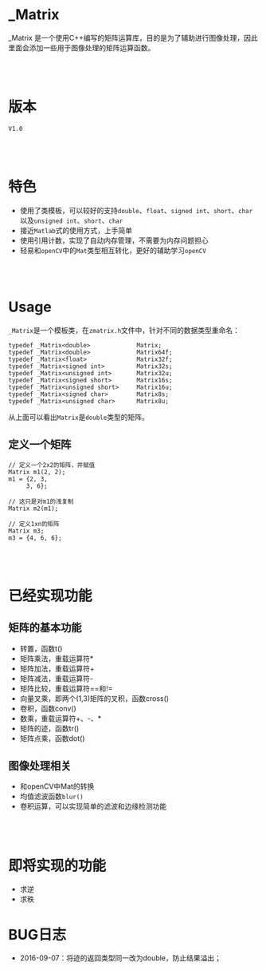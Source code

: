 # _Matrix

_Matrix 是一个使用C++编写的矩阵运算库，目的是为了辅助进行图像处理，因此里面会添加一些用于图像处理的矩阵运算函数。

<br><br>

# 版本
`V1.0`

<br><br>

# 特色
* 使用了类模板，可以较好的支持`double`、`float`、`signed int`、`short`、`char`以及`unsigned int`、`short`、`char`<br>
* 接近`Matlab`式的使用方式，上手简单<br>
* 使用引用计数，实现了自动内存管理，不需要为内存问题担心<br>
* 轻易和`openCV`中的`Mat`类型相互转化，更好的辅助学习`openCV`

<br><br>

# Usage
`_Matrix`是一个模板类，在`zmatrix.h`文件中，针对不同的数据类型重命名：
```
typedef _Matrix<double>             Matrix;
typedef _Matrix<double>             Matrix64f;
typedef _Matrix<float>              Matrix32f;
typedef _Matrix<signed int>         Matrix32s;
typedef _Matrix<unsigned int>       Matrix32u;
typedef _Matrix<signed short>       Matrix16s;
typedef _Matrix<unsigned short>     Matrix16u;
typedef _Matrix<signed char>        Matrix8s;
typedef _Matrix<unsigned char>      Matrix8u;
```

从上面可以看出`Matrix`是`double`类型的矩阵。

## 定义一个矩阵
```
// 定义一个2x2的矩阵，并赋值
Matrix m1(2, 2);
m1 = {2, 3,
     3, 6};

// 这只是对m1的浅复制
Matrix m2(m1);

// 定义1xn的矩阵
Matrix m3;
m3 = {4, 6, 6};
```

<br><br>

# 已经实现功能

## 矩阵的基本功能
* 转置，函数t()<br>
* 矩阵乘法，重载运算符*<br>
* 矩阵加法，重载运算符+<br>
* 矩阵减法，重载运算符-<br>
* 矩阵比较，重载运算符==和!=<br>
* 向量叉乘，即两个(1,3)矩阵的叉积，函数cross()<br>
* 卷积，函数conv()<br>
* 数乘，重载运算符+、-、*<br>
* 矩阵的迹，函数tr()<br>
* 矩阵点乘，函数dot()<br>

## 图像处理相关
* 和openCV中Mat的转换
* 均值滤波函数`blur()`
* 卷积运算，可以实现简单的滤波和边缘检测功能

<br><br>

# 即将实现的功能

* 求逆<br>
* 求秩<br>




# BUG日志

* 2016-09-07：将迹的返回类型同一改为double，防止结果溢出；
